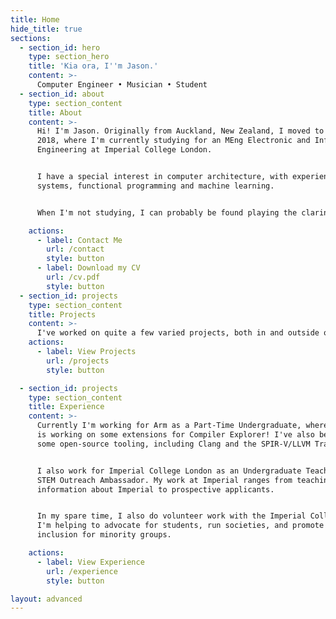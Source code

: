 ```yaml
---
title: Home
hide_title: true
sections:
  - section_id: hero
    type: section_hero
    title: 'Kia ora, I''m Jason.'
    content: >-
      Computer Engineer • Musician • Student
  - section_id: about
    type: section_content
    title: About
    content: >-
      Hi! I'm Jason. Originally from Auckland, New Zealand, I moved to London in September 
      2018, where I'm currently studying for an MEng Electronic and Information 
      Engineering at Imperial College London.


      I have a special interest in computer architecture, with experience in embedded 
      systems, functional programming and machine learning.


      When I'm not studying, I can probably be found playing the clarinet or the piano.

    actions:
      - label: Contact Me
        url: /contact
        style: button
      - label: Download my CV
        url: /cv.pdf
        style: button
  - section_id: projects
    type: section_content
    title: Projects
    content: >-
      I've worked on quite a few varied projects, both in and outside of my studies. My experience ranges high level functional programming, to embedded multi-threaded programming, right down to microarchitectural optimisations.
    actions:
      - label: View Projects
        url: /projects
        style: button

  - section_id: projects
    type: section_content
    title: Experience
    content: >-
      Currently I'm working for Arm as a Part-Time Undergraduate, where my current project 
      is working on some extensions for Compiler Explorer! I've also been contributing to 
      some open-source tooling, including Clang and the SPIR-V/LLVM Translator.


      I also work for Imperial College London as an Undergraduate Teaching Assistant and a
      STEM Outreach Ambassador. My work at Imperial ranges from teaching programming to first-years and working at Outreach events, mentoring school students and providing
      information about Imperial to prospective applicants.


      In my spare time, I also do volunteer work with the Imperial College Union, where 
      I'm helping to advocate for students, run societies, and promote diversity and 
      inclusion for minority groups.

    actions:
      - label: View Experience
        url: /experience
        style: button

layout: advanced
---
```

